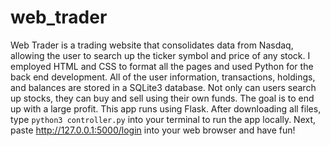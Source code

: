 # web_trader
Web Trader is a trading website that consolidates data from Nasdaq, allowing the user to search up the ticker symbol and price of any stock. I employed HTML and CSS to format all the pages and used Python for the back end development. All of the user information, transactions, holdings, and balances are stored in a SQLite3 database. Not only can users search up stocks, they can buy and sell using their own funds. The goal is to end up with a large profit. 
This app runs using Flask. After downloading all files, type `python3 controller.py` into your terminal to run the app locally. Next, paste http://127.0.0.1:5000/login into your web browser and have fun!
